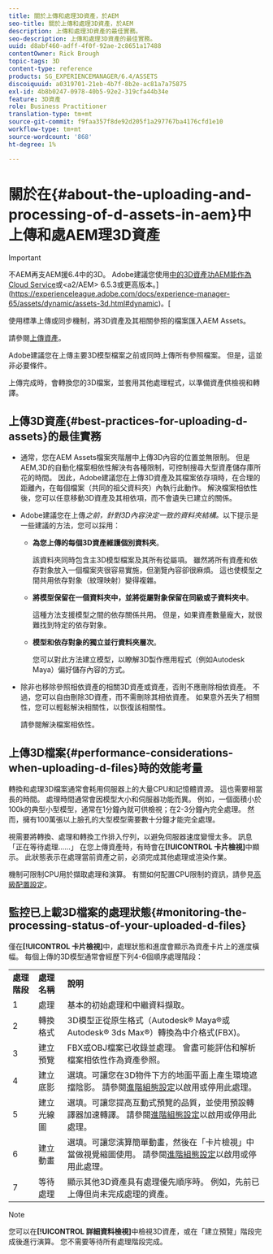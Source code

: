 ```yaml
---
title: 關於上傳和處理3D資產，於AEM
seo-title: 關於上傳和處理3D資產，於AEM
description: 上傳和處理3D資產的最佳實務。
seo-description: 上傳和處理3D資產的最佳實務。
uuid: d8abf460-adff-4f0f-92ae-2c8651a17488
contentOwner: Rick Brough
topic-tags: 3D
content-type: reference
products: SG_EXPERIENCEMANAGER/6.4/ASSETS
discoiquuid: a0319701-21eb-4b7f-8b2e-ac81a7a75875
exl-id: 4b8b0247-0978-40b5-92e2-319cfa44b34e
feature: 3D資產
role: Business Practitioner
translation-type: tm+mt
source-git-commit: f9faa357f8de92d205f1a297767ba4176cfd1e10
workflow-type: tm+mt
source-wordcount: '868'
ht-degree: 1%

---
```


# 關於在{#about-the-uploading-and-processing-of-d-assets-in-aem}中上傳和處AEM理3D資產

>[!IMPORTANT]
>
>不AEM再支AEM援6.4中的3D。 Adobe建議您使用[中的3D資產功AEM能作為Cloud Service](https://experienceleague.adobe.com/docs/experience-manager-cloud-service/assets/dynamicmedia/assets-3d.html#dynamicmedia)或&lt;a2/AEM> 6.5.3或更高版本。](https://experienceleague.adobe.com/docs/experience-manager-65/assets/dynamic/assets-3d.html#dynamic)。[

使用標準上傳或同步機制，將3D資產及其相關參照的檔案匯入AEM Assets。

請參閱[上傳資產](managing-assets-touch-ui.md#uploading-assets)。

Adobe建議您在上傳主要3D模型檔案之前或同時上傳所有參照檔案。 但是，這並非必要條件。

上傳完成時，會轉換您的3D檔案，並套用其他處理程式，以準備資產供檢視和轉譯。

## 上傳3D資產{#best-practices-for-uploading-d-assets}的最佳實務

* 通常，您在AEM Assets檔案夾階層中上傳3D內容的位置並無限制。 但是AEM,3D的自動化檔案相依性解決有各種限制，可控制搜尋大型資產儲存庫所花的時間。 因此，Adobe建議您在上傳3D資產及其檔案依存項時，在合理的距離內，在每個檔案（共同的祖父資料夾）內執行此動作。 解決檔案相依性後，您可以任意移動3D資產及其相依項，而不會遺失已建立的關係。
* Adobe建議您在上傳&#x200B;*之前，針對3D內容決定一致的資料夾結構。*&#x200B;以下提示是一些建議的方法，您可以採用：

   * **為您上傳的每個3D資產維護個別資料夾**。

      該資料夾同時包含主3D模型檔案及其所有從屬項。 雖然將所有資產和依存對象放入一個檔案夾很容易實施，但瀏覽內容卻很麻煩。 這也使模型之間共用依存對象（紋理映射）變得複雜。

   * **將模型保留在一個資料夾中，並將從屬對象保留在同級或子資料夾中**。

      這種方法支援模型之間的依存關係共用。 但是，如果資產數量龐大，就很難找到特定的依存對象。

   * **模型和依存對象的獨立並行資料夾層次**。

      您可以對此方法建立模型，以瞭解3D製作應用程式（例如Autodesk Maya）偏好儲存內容的方式。

* 除非也移除參照相依資產的相關3D資產或資產，否則不應刪除相依資產。 不過，您可以自由刪除3D資產，而不需刪除其相依資產。 如果意外丟失了相關性，您可以輕鬆解決相關性，以恢復該相關性。

   請參閱解決檔案相依性。

## 上傳3D檔案{#performance-considerations-when-uploading-d-files}時的效能考量

轉換和處理3D檔案通常會耗用伺服器上的大量CPU和記憶體資源。 這也需要相當長的時間。 處理時間通常會因模型大小和伺服器功能而異。 例如，一個面積小於100k的典型小型模型，通常在1分鐘內就可供檢視；在2-3分鐘內完全處理。 然而，擁有100萬張以上臉孔的大型模型需要數十分鐘才能完全處理。

視需要將轉換、處理和轉換工作排入佇列，以避免伺服器速度變慢太多。 訊息「正在等待處理……」 在您上傳資產時，有時會在&#x200B;**[!UICONTROL 卡片檢視]**&#x200B;中顯示。 此狀態表示在處理當前資產之前，必須完成其他處理或渲染作業。

機制可限制CPU用於擷取處理和演算。 有關如何配置CPU限制的資訊，請參見[高級配置設定](advanced-config-3d.md)。

## 監控已上載3D檔案的處理狀態{#monitoring-the-processing-status-of-your-uploaded-d-files}

僅在&#x200B;**[!UICONTROL 卡片檢視]**&#x200B;中，處理狀態和進度會顯示為資產卡片上的進度橫幅。 每個上傳的3D模型通常會經歷下列4-6個順序處理階段：

<table> 
 <tbody> 
  <tr> 
   <td><strong>處理階段</strong><br /> </td> 
   <td><strong>處理名稱</strong></td> 
   <td><strong>說明</strong></td> 
  </tr> 
  <tr> 
   <td>1</td> 
   <td>處理</td> 
   <td>基本的初始處理和中繼資料擷取。</td> 
  </tr> 
  <tr> 
   <td>2</td> 
   <td>轉換格式</td> 
   <td>3D模型正從原生格式（Autodesk® Maya®或Autodesk® 3ds Max®）轉換為中介格式(FBX)。</td> 
  </tr> 
  <tr> 
   <td>3</td> 
   <td>建立預覽</td> 
   <td>FBX或OBJ檔案已收錄並處理。 會盡可能評估和解析檔案相依性作為資產參照。</td> 
  </tr> 
  <tr> 
   <td>4</td> 
   <td>建立底影</td> 
   <td>選填。可讓您在3D物件下方的地面平面上產生環境遮擋陰影。 請參閱<a href="/help/assets/advanced-config-3d.md">進階組態設定</a>以啟用或停用此處理。</td> 
  </tr> 
  <tr> 
   <td>5<br /> </td> 
   <td>建立光線圖</td> 
   <td>選填。可讓您提高互動式預覽的品質，並使用預設轉譯器加速轉譯。 請參閱<a href="/help/assets/advanced-config-3d.md">進階組態設定</a>以啟用或停用此處理。</td> 
  </tr> 
  <tr> 
   <td>6<br /> </td> 
   <td>建立動畫</td> 
   <td>選填。可讓您演算簡單動畫，然後在「卡片檢視」中當做視覺縮圖使用。 請參閱<a href="/help/assets/advanced-config-3d.md">進階組態設定</a>以啟用或停用此處理。</td> 
  </tr> 
  <tr> 
   <td>7<br /> </td> 
   <td>等待處理</td> 
   <td>顯示其他3D資產具有處理優先順序時。 例如，先前已上傳但尚未完成處理的資產。</td> 
  </tr> 
 </tbody> 
</table>

>[!NOTE]
>
>您可以在&#x200B;**[!UICONTROL 詳細資料檢視]**&#x200B;中檢視3D資產，或在「建立預覽」階段完成後進行演算。 您不需要等待所有處理階段完成。
